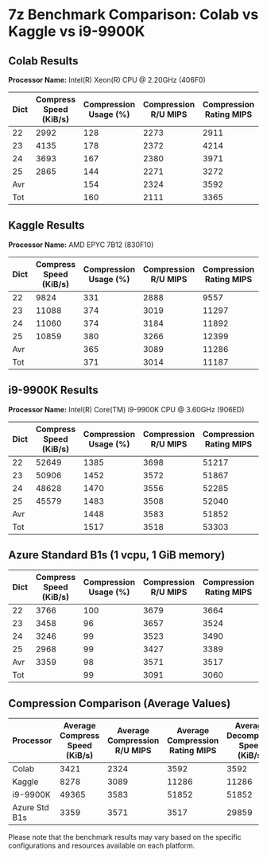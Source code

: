 # 7z Benchmark Comparison: Colab vs Kaggle vs i9-9900K

## Colab Results

**Processor Name:** Intel(R) Xeon(R) CPU @ 2.20GHz (406F0)

| Dict | Compress Speed (KiB/s) | Compression Usage (%) | Compression R/U MIPS | Compression Rating MIPS | Decompress Speed (KiB/s) | Decompression Usage (%) | Decompression R/U MIPS | Decompression Rating MIPS |
|------|-------------------------|------------------------|----------------------|-------------------------|--------------------------|--------------------------|------------------------|---------------------------|
| 22   | 2992                    | 128                    | 2273                 | 2911                    | 38202                    | 171                      | 1909                   | 3262                      |
| 23   | 4135                    | 178                    | 2372                 | 4214                    | 35911                    | 164                      | 1892                   | 3109                      |
| 24   | 3693                    | 167                    | 2380                 | 3971                    | 37896                    | 175                      | 1903                   | 3327                      |
| 25   | 2865                    | 144                    | 2271                 | 3272                    | 32120                    | 152                      | 1885                   | 2859                      |
| Avr  |                         | 154                    | 2324                 | 3592                    |                          | 165                      | 1897                   | 3139                      |
| Tot  |                         | 160                    | 2111                 | 3365                    |                          |                          |                        |                           |

## Kaggle Results

**Processor Name:** AMD EPYC 7B12 (830F10)

| Dict | Compress Speed (KiB/s) | Compression Usage (%) | Compression R/U MIPS | Compression Rating MIPS | Decompress Speed (KiB/s) | Decompression Usage (%) | Decompression R/U MIPS | Decompression Rating MIPS |
|------|-------------------------|------------------------|----------------------|-------------------------|--------------------------|--------------------------|------------------------|---------------------------|
| 22   | 9824                    | 331                    | 2888                 | 9557                    | 125236                   | 362                      | 2952                   | 10685                     |
| 23   | 11088                   | 374                    | 3019                 | 11297                   | 134001                   | 392                      | 2958                   | 11594                     |
| 24   | 11060                   | 374                    | 3184                 | 11892                   | 130798                   | 390                      | 2943                   | 11482                     |
| 25   | 10859                   | 380                    | 3266                 | 12399                   | 119010                   | 365                      | 2900                   | 10592                     |
| Avr  |                         | 365                    | 3089                 | 11286                   |                          | 377                      | 2938                   | 11088                     |
| Tot  |                         | 371                    | 3014                 | 11187                   |                          |                          |                        |                           |

## i9-9900K Results

**Processor Name:** Intel(R) Core(TM) i9-9900K CPU @ 3.60GHz (906ED)

| Dict | Compress Speed (KiB/s) | Compression Usage (%) | Compression R/U MIPS | Compression Rating MIPS | Decompress Speed (KiB/s) | Decompression Usage (%) | Decompression R/U MIPS | Decompression Rating MIPS |
|------|-------------------------|------------------------|----------------------|-------------------------|--------------------------|--------------------------|------------------------|---------------------------|
| 22   | 52649                   | 1385                   | 3698                 | 51217                   | 637986                   | 1577                     | 3450                   | 54414                     |
| 23   | 50906                   | 1452                   | 3572                 | 51867                   | 635144                   | 1590                     | 3457                   | 54953                     |
| 24   | 48628                   | 1470                   | 3556                 | 52285                   | 625044                   | 1587                     | 3458                   | 54863                     |
| 25   | 45579                   | 1483                   | 3508                 | 52040                   | 615586                   | 1589                     | 3447                   | 54785                     |
| Avr  |                         |1448                    | 3583                 | 51852                   |                          | 1586                     | 3453                   | 54754                     |
| Tot  |                         |1517                    | 3518                 | 53303                   |                          |                          |                        |                           |


## Azure Standard B1s (1 vcpu, 1 GiB memory)

| Dict | Compress Speed (KiB/s) | Compression Usage (%) | Compression R/U MIPS | Compression Rating MIPS | Decompress Speed (KiB/s) | Decompression Usage (%) | Decompression R/U MIPS | Decompression Rating MIPS |
|------|-------------------------|------------------------|----------------------|-------------------------|--------------------------|--------------------------|------------------------|---------------------------|
| 22   | 3766                    | 100                    | 3679                 | 3664                    | 30351                    | 100                      | 2595                   | 2591                      |
| 23   | 3458                    | 96                     | 3657                 | 3524                    | 30255                    | 100                      | 2627                   | 2619                      |
| 24   | 3246                    | 99                     | 3523                 | 3490                    | 29599                    | 100                      | 2604                   | 2599                      |
| 25   | 2968                    | 99                     | 3427                 | 3389                    | 29229                    | 99                       | 2619                   | 2602                      |
| Avr  | 3359                    | 98                     | 3571                 | 3517                    | 29859                    | 100                      | 2611                   | 2603                      |
| Tot  |                         | 99                     | 3091                 | 3060                    |                          |                          |                        |                           |



## Compression Comparison (Average Values)

| Processor        | Average Compress Speed (KiB/s) | Average Compression R/U MIPS | Average Compression Rating MIPS | Average Decompress Speed (KiB/s) | Average Decompression R/U MIPS | Average Decompression Rating MIPS |
|------------------|-------------------------------|------------------------------|--------------------------------|----------------------------------|------------------------------|----------------------------------|
| Colab            | 3421                          | 2324                         | 3592                           | 3592                             | 1897                         | 3139                             |
| Kaggle           | 8278                          | 3089                         | 11286                          | 11286                            | 2938                         | 11088                            |
| i9-9900K         | 49365                         | 3583                         | 51852                          | 51852                            | 3453                         | 54754                            |
| Azure Std B1s    | 3359                          | 3571                         | 3517                           | 29859                            | 2611                         | 2603                             |
Please note that the benchmark results may vary based on the specific configurations and resources available on each platform.

